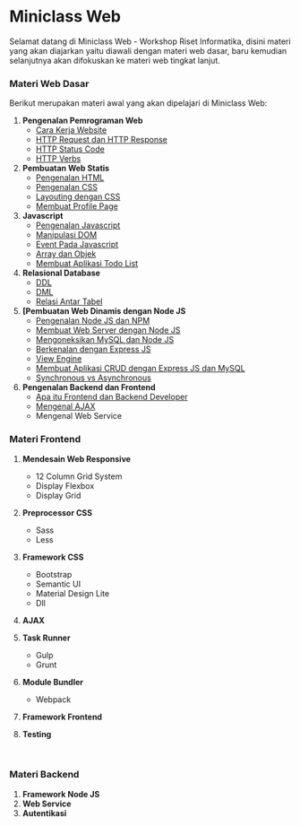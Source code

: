 # Miniclass Web

Selamat datang di Miniclass Web - Workshop Riset Informatika,
disini materi yang akan diajarkan yaitu diawali dengan materi web dasar, baru kemudian selanjutnya akan difokuskan ke materi web tingkat lanjut.

### Materi Web Dasar

Berikut merupakan materi awal yang akan dipelajari di Miniclass Web:

1. **Pengenalan Pemrograman Web**
   - [Cara Kerja Website](dasar/topik1/cara-kerja-website.md)
   - [HTTP Request dan HTTP Response](dasar/topik1/http-request-dan-response.md)
   - [HTTP Status Code](dasar/topik1/http-status-code.md)
   - [HTTP Verbs](dasar/topik1/http-verbs.md)
2. **Pembuatan Web Statis**
   - [Pengenalan HTML](dasar/topik2/pengenalan-html.md)
   - [Pengenalan CSS](dasar/topik2/pengenalan-css.md)
   - [Layouting dengan CSS](dasar/topik2/layouting-dengan-css.md)
   - [Membuat Profile Page](dasar/topik2/membuat-profile-page.md)
3. **Javascript**
   - [Pengenalan Javascript](dasar/topik3/pengenalan-javascript.md)
   - [Manipulasi DOM](dasar/topik3/manipulasi-dom.md)
   - [Event Pada Javascript](dasar/topik3/event-pada-javascript.md)
   - [Array dan Objek](dasar/topik3/array-dan-objek.md)
   - [Membuat Aplikasi Todo List](dasar/topik3/membuat-aplikasi-todo-list)
4. **Relasional Database**
   - [DDL](dasar/topik4/DDL.md)
   - [DML](dasar/topik4/DML.md)
   - [Relasi Antar Tabel](dasar/topik4/relasi-antar-table.md)
5. **[Pembuatan Web Dinamis dengan Node JS**
   - [Pengenalan Node JS dan NPM](dasar/topik5/pengenalan-nodejs-dan-npm.md)
   - [Membuat Web Server dengan Node JS](dasar/topik5/membuat-web-server-dengan-nodejs.md)
   - [Mengoneksikan MySQL dan Node JS](dasar/topik5/mengoneksikan-mysql-dan-nodejs.md)
   - [Berkenalan dengan Express JS](dasar/topik5/berkenalan-dengan-expressjs.md)
   - [View Engine](dasar/topik5/view-engine.md)
   - [Membuat Aplikasi CRUD dengan Express JS dan MySQL](dasar/topik5/membuat-aplikasi-crud-dengan-expressjs-dan-mysql.md)
   - [Synchronous vs Asynchronous](dasar/topik5/synchronous-vs-asynchronous.md)
6. **Pengenalan Backend dan Frontend**
   - [Apa itu Frontend dan Backend Developer](dasar/topik6/apa-itu-frontend-dan-backend-developer.md)
   - [Mengenal AJAX](dasar/topik6/mengenal-ajax.md)
   - Mengenal Web Service



### Materi Frontend

1. **Mendesain Web Responsive**
   - 12 Column Grid System
   - Display Flexbox
   - Display Grid
2. **Preprocessor CSS**
   - Sass
   - Less
3. **Framework CSS**
   - Bootstrap
   - Semantic UI
   - Material Design Lite
   - Dll
4. **AJAX**
5. **Task Runner**
   - Gulp
   - Grunt
6. **Module Bundler**
   - Webpack
7. **Framework Frontend**
8. **Testing**

	​

### Materi Backend

1. **Framework Node JS**
2. **Web Service**
3. **Autentikasi**
